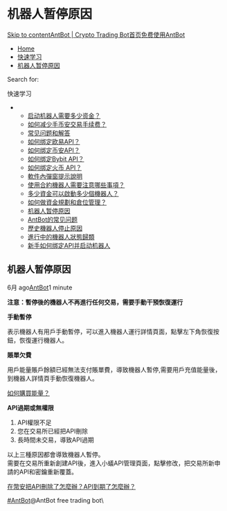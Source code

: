 # 机器人暂停原因

[Skip to content](https://www.antrade.io/guide/docs/cn/cn-paused/#content)[AntBot | Crypto Trading Bot](https://www.antrade.io/guide/docs/cn/)[首页](https://www.antrade.io/guide/docs/cn/)[免费使用AntBot](https://antrade.io/)

* [Home](https://www.antrade.io/guide/docs/cn)
* [快速学习](https://www.antrade.io/guide/docs/cn/cn-1dnmtb50vo4uf/)
* [机器人暂停原因](https://www.antrade.io/guide/docs/cn/cn-paused/)

Search for:

快速学习

*
  * [启动机器人需要多少资金？](https://www.antrade.io/guide/docs/cn/how-much-capital-do-i-need-to-start-a-bot/)
  * [如何减少手币安交易手续费？](https://www.antrade.io/guide/docs/cn/reducing-trading-fees/)
  * [常见问题和解答](https://www.antrade.io/guide/docs/cn/frequently-asked-questions/)
  * [如何绑定欧易API？](https://www.antrade.io/guide/docs/cn/binding\_okx/)
  * [如何绑定币安API？](https://www.antrade.io/guide/docs/cn/binding\_binance/)
  * [如何绑定Bybit API？](https://www.antrade.io/guide/docs/cn/binding\_bybit/)
  * [如何绑定火币 API？](https://www.antrade.io/guide/docs/cn/binding\_huobi/)
  * [軟件內彈窗提示說明](https://www.antrade.io/guide/docs/cn/cn-1dpdt50h9f5om/)
  * [使用合約機器人需要注意哪些事項？](https://www.antrade.io/guide/docs/cn/cn-1dodlqdr1oqlj/)
  * [多少資金可以啟動多少個機器人？](https://www.antrade.io/guide/docs/cn/cn-1dodllk5easg6/)
  * [如何做資金規劃和倉位管理？](https://www.antrade.io/guide/docs/cn/cn-1dodkr7b4qkps/)
  * [机器人暂停原因](https://www.antrade.io/guide/docs/cn/cn-paused/)
  * [AntBot的常见问题](https://www.antrade.io/guide/docs/cn/faq/)
  * [歷史機器人停止原因](https://www.antrade.io/guide/docs/cn/cn-1do8ag27eusj1/)
  * [進行中的機器人狀態歸類](https://www.antrade.io/guide/docs/cn/cn-1do89q0srd22l/)
  * [新手如何绑定API并启动机器人](https://www.antrade.io/guide/docs/cn/beginner-guides/)

## 机器人暂停原因

6月 ago[AntBot](https://www.antrade.io/guide/docs/cn/author/antbot/)1 minute

**注意：暫停後的機器人不再進行任何交易，需要手動干預恢復運行**

**手動暫停**

表示機器人有用戶手動暫停，可以進入機器人運行詳情頁面，點擊左下角恢復按鈕，恢復運行機器人。

**賬單欠費**

用戶能量賬戶餘額已經無法支付賬單費，導致機器人暫停,需要用戶充值能量後，到機器人詳情頁手動恢復機器人。

[如何購買能量？](https://antbot.org/guide/docs/cn/cn\_buy\_energy)

**API過期或無權限**

1. API權限不足
2. 您在交易所已經把API刪除
3. 長時間未交易，導致API過期

以上三種原因都會導致機器人暫停。\
需要在交易所重新創建API後，進入小蟻API管理頁面，點擊修改，把交易所新申請的API和密鑰重新覆蓋。

[在幣安把API刪除了怎麼辦？API到期了怎麼辦？](https://antrade.io/guide/docs/cn/cn-1dofvoalp9tnu)

[#AntBot](https://www.antrade.io/guide/docs/cn/tag/antbot/)@AntBot free trading bot\
